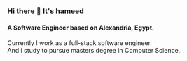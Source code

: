 ### Hi there 👋 It's hameed
#### A Software Engineer based on Alexandria, Egypt. 

Currently I work as a full-stack software engineer. </br>
And i study to pursue masters degree in Computer Science. </br>

<!--
**7ameed/7ameed** is a ✨ _special_ ✨ repository because its `README.md` (this file) appears on your GitHub profile.

Here are some ideas to get you started:

- 🔭 I’m currently working on ...
- 🌱 I’m currently learning ...
- 👯 I’m looking to collaborate on ...
- 🤔 I’m looking for help with ...
- 💬 Ask me about ...
- 😄 Pronouns: ...
- ⚡ Fun fact: ...
-->
